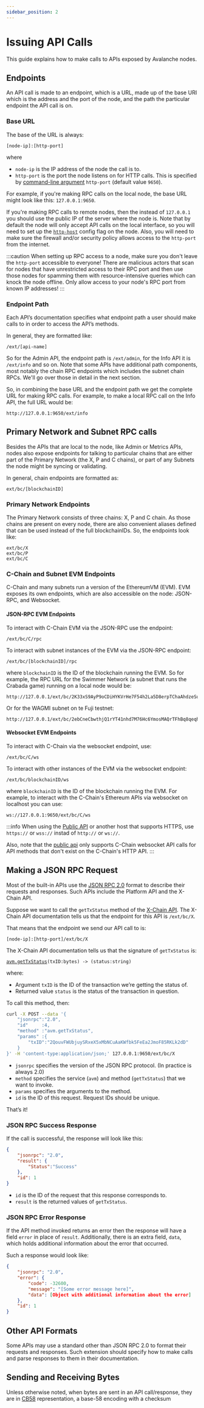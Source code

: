```yaml
---
sidebar_position: 2
---
```

# Issuing API Calls

This guide explains how to make calls to APIs exposed by Avalanche nodes.

## Endpoints

An API call is made to an endpoint, which is a URL, made up of the base URI which is the address and the port of the node, and the path the particular endpoint the API call is on.

### Base URL

The base of the URL is always:

`[node-ip]:[http-port]`

where

* `node-ip` is the IP address of the node the call is to.
* `http-port` is the port the node listens on for HTTP calls. This is specified by [command-line argument](../../../nodes/maintain/avalanchego-config-flags.md#http-server) `http-port` (default value `9650`).

For example, if you're making RPC calls on the local node, the base URL might look like this: `127.0.0.1:9650`.

If you're making RPC calls to remote nodes, then the instead of `127.0.0.1` you should use the public IP of the server where the node is. Note that by default the node will only accept API calls on the local interface, so you will need to set up the [`http-host`](../../../nodes/maintain/chain-config-flags.md#--http-host-string) config flag on the node. Also, you will need to make sure the firewall and/or security policy allows access to the `http-port` from the internet.

:::caution
When setting up RPC access to a node, make sure you don't leave the `http-port` accessible to everyone! There are malicious actors that scan for nodes that have unrestricted access to their RPC port and then use those nodes for spamming them with resource-intensive queries which can knock the node offline. Only allow access to your node's RPC port from known IP addresses!
:::

### Endpoint Path

Each API’s documentation specifies what endpoint path a user should make calls to in order to access the API’s methods.

In general, they are formatted like:

```
/ext/[api-name]
```

So for the Admin API, the endpoint path is `/ext/admin`, for the Info API it is `/ext/info` and so on. Note that some APIs have additional path components, most notably the chain RPC endpoints which includes the subnet chain RPCs. We'll go over those in detail in the next section.

So, in combining the base URL and the endpoint path we get the complete URL for making RPC calls. For example, to make a local RPC call on the Info API, the full URL would be:

```
http://127.0.0.1:9650/ext/info
```

## Primary Network and Subnet RPC calls

Besides the APIs that are local to the node, like Admin or Metrics APIs, nodes also expose endpoints for talking to particular chains that are either part of the Primary Network (the X, P and C chains), or part of any Subnets the node might be syncing or validating.

In general, chain endpoints are formatted as:

```
ext/bc/[blockchainID]
```

### Primary Network Endpoints

The Primary Network consists of three chains: X, P and C chain. As those chains are present on every node, there are also convenient aliases defined that can be used instead of the full blockchainIDs. So, the endpoints look like:

```
ext/bc/X
ext/bc/P
ext/bc/C
```

### C-Chain and Subnet EVM Endpoints

C-Chain and many subnets run a version of the EthereumVM (EVM). EVM exposes its own endpoints, which are also accessible on the node: JSON-RPC, and Websocket.

#### JSON-RPC EVM Endpoints

To interact with C-Chain EVM via the JSON-RPC use the endpoint:

```
/ext/bc/C/rpc
```

To interact with subnet instances of the EVM via the JSON-RPC endpoint:

```
/ext/bc/[blockchainID]/rpc
```

where `blockchainID` is the ID of the blockchain running the EVM. So for example, the RPC URL for the Swimmer Network (a subnet that runs the Crabada game) running on a local node would be:

```
http://127.0.0.1/ext/bc/2K33xS9AyP9oCDiHYKVrHe7F54h2La5D8erpTChaAhdzeSu2RX/rpc
```

Or for the WAGMI subnet on te Fuji testnet:

```
http://127.0.0.1/ext/bc/2ebCneCbwthjQ1rYT41nhd7M76Hc6YmosMAQrTFhBq8qeqh6tt/rpc
```

#### Websocket EVM Endpoints

To interact with C-Chain via the websocket endpoint, use:

```
/ext/bc/C/ws
```

To interact with other instances of the EVM via the websocket endpoint:

```
/ext/bc/blockchainID/ws
```

where `blockchainID` is the ID of the blockchain running the EVM. For example, to interact with the C-Chain's Ethereum APIs via websocket on localhost you can use:

```
ws://127.0.0.1:9650/ext/bc/C/ws
```

:::info
When using the [Public API](../public-api-server.md) or another host that supports HTTPS, use `https://` or `wss://` instad of `http://` or `ws://`. 

Also, note that the [public api](../public-api-server.md#supported-apis) only supports C-Chain websocket API calls for API methods that don't exist on the C-Chain's HTTP API.
:::

## Making a JSON RPC Request

Most of the built-in APIs use the [JSON RPC 2.0](https://www.jsonrpc.org/specification) format to describe their requests and responses. Such APIs include the Platform API and the X-Chain API.

Suppose we want to call the `getTxStatus` method of the [X-Chain API](x-chain.md). The X-Chain API documentation tells us that the endpoint for this API is `/ext/bc/X`.

That means that the endpoint we send our API call to is:

`[node-ip]:[http-port]/ext/bc/X`

The X-Chain API documentation tells us that the signature of `getTxStatus` is:

[`avm.getTxStatus`](x-chain.md#avmgettxstatus)`(txID:bytes) -> (status:string)`

where:

* Argument `txID` is the ID of the transaction we’re getting the status of.
* Returned value `status` is the status of the transaction in question.

To call this method, then:

```sh
curl -X POST --data '{
    "jsonrpc":"2.0",
    "id"     :4,
    "method" :"avm.getTxStatus",
    "params" :{
        "txID":"2QouvFWUbjuySRxeX5xMbNCuAaKWfbk5FeEa2JmoF85RKLk2dD"
    }
}' -H 'content-type:application/json;' 127.0.0.1:9650/ext/bc/X
```

* `jsonrpc` specifies the version of the JSON RPC protocol. (In practice is always 2.0)
* `method` specifies the service (`avm`) and method (`getTxStatus`) that we want to invoke.
* `params` specifies the arguments to the method.
* `id` is the ID of this request. Request IDs should be unique.

That’s it!

### JSON RPC Success Response

If the call is successful, the response will look like this:

```json
{
    "jsonrpc": "2.0",
    "result": {
        "Status":"Success"
    },
    "id": 1
}
```

* `id` is the ID of the request that this response corresponds to.
* `result` is the returned values of `getTxStatus`.

### JSON RPC Error Response

If the API method invoked returns an error then the response will have a field `error` in place of `result`. Additionally, there is an extra field, `data`, which holds additional information about the error that occurred.

Such a response would look like:

```json
{
    "jsonrpc": "2.0",
    "error": {
        "code": -32600,
        "message": "[Some error message here]",
        "data": [Object with additional information about the error]
    },
    "id": 1
}
```

## Other API Formats

Some APIs may use a standard other than JSON RPC 2.0 to format their requests and responses. Such extension should specify how to make calls and parse responses to them in their documentation.

## Sending and Receiving Bytes

Unless otherwise noted, when bytes are sent in an API call/response, they are in [CB58](https://support.avalabs.org/en/articles/4587395-what-is-cb58) representation, a base-58 encoding with a checksum

